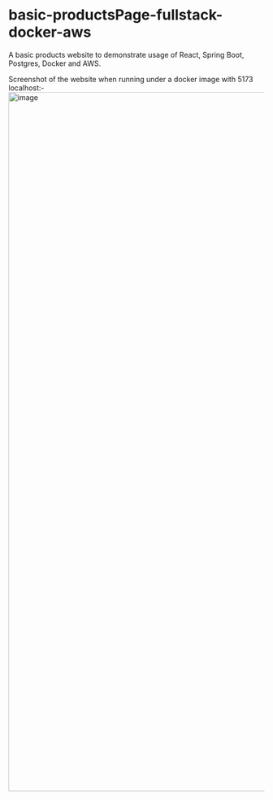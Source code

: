 # basic-productsPage-fullstack-docker-aws
A basic products website to demonstrate usage of React, Spring Boot, Postgres, Docker and AWS.







Screenshot of the website when running under a docker image with 5173 localhost:-
<img width="2559" height="1376" alt="image" src="https://github.com/user-attachments/assets/ac4832c9-e45e-4ace-83ba-cde8eaceb114" />
